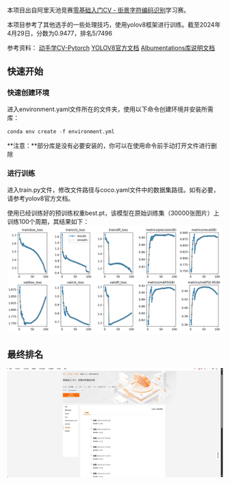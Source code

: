 本项目出自阿里天池竞赛[零基础入门CV - 街景字符编码识别](https://tianchi.aliyun.com/competition/entrance/531795/information)学习赛。

本项目参考了其他选手的一些处理技巧，使用yolov8框架进行训练。截至2024年4月29日，分数为0.9477，排名5/7496

参考资料：
[动手学CV-Pytorch](https://datawhalechina.github.io/dive-into-cv-pytorch/#/?id=dive-into-cv-pytorch)
[YOLOV8官方文档](https://docs.ultralytics.com/)
[Albumentations库说明文档](https://albumentations.ai/docs/)



## 快速开始

### 快速创建环境

进入environment.yaml文件所在的文件夹，使用以下命令创建环境并安装所需库：

```python
conda env create -f environment.yml
```

**注意：**部分库是没有必要安装的，你可以在使用命令前手动打开文件进行删除

### 进行训练

进入train.py文件，修改文件路径与coco.yaml文件中的数据集路径。如有必要，请参考yolov8官方文档。

使用已经训练好的预训练权重best.pt，该模型在原始训练集（30000张图片）上训练100个周期，其结果如下：
![results](train\runs\detect\train\results.png)



## 最终排名

![2024-4-29-分数-排名](data\2024-4-29-分数-排名.jpg)
